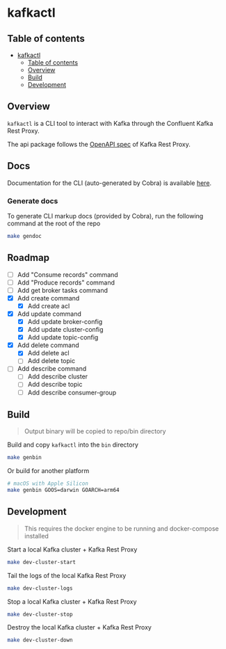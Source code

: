# kafkactl

## Table of contents

- [kafkactl](#kafkactl)
  - [Table of contents](#table-of-contents)
  - [Overview](#overview)
  - [Build](#build)
  - [Development](#development)

## Overview

`kafkactl` is a CLI tool to interact with Kafka through the Confluent Kafka Rest Proxy.

The api package follows the [OpenAPI spec](https://github.com/confluentinc/kafka-rest/blob/v6.2.1/api/v3/openapi.yaml) of Kafka Rest Proxy.

## Docs

Documentation for the CLI (auto-generated by Cobra) is available [here](./docs/kafkactl.md).

### Generate docs

To generate CLI markup docs (provided by Cobra), run the following command at the root of the repo

```bash
make gendoc
```

## Roadmap

- [ ] Add "Consume records" command
- [ ] Add "Produce records" command
- [ ] Add get broker tasks command
- [x] Add create command
  - [x] Add create acl
- [x] Add update command
  - [x] Add update broker-config
  - [x] Add update cluster-config
  - [x] Add update topic-config
- [x] Add delete command
  - [x] Add delete acl
  - [ ] Add delete topic
- [ ] Add describe command
  - [ ] Add describe cluster
  - [ ] Add describe topic
  - [ ] Add describe consumer-group

## Build

> Output binary will be copied to repo/bin directory

Build and copy `kafkactl` into the `bin` directory

```bash
make genbin
```

Or build for another platform

```bash
# macOS with Apple Silicon
make genbin GOOS=darwin GOARCH=arm64
```

## Development

> This requires the docker engine to be running and docker-compose installed

Start a local Kafka cluster + Kafka Rest Proxy

```bash
make dev-cluster-start
```

Tail the logs of the local Kafka Rest Proxy

```bash
make dev-cluster-logs
```

Stop a local Kafka cluster + Kafka Rest Proxy

```bash
make dev-cluster-stop
```

Destroy the local Kafka cluster + Kafka Rest Proxy

```bash
make dev-cluster-down
```
